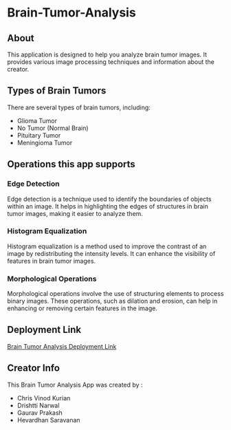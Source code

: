 # Brain-Tumor-Analysis

## About
This application is designed to help you analyze brain tumor images. It provides various image processing techniques and information about the creator.

## Types of Brain Tumors
There are several types of brain tumors, including:

* Glioma Tumor
* No Tumor (Normal Brain)
* Pituitary Tumor
* Meningioma Tumor

## Operations this app supports
### Edge Detection
Edge detection is a technique used to identify the boundaries of objects within an image. It helps in highlighting the edges of structures in brain tumor images, making it easier to analyze them.

### Histogram Equalization
Histogram equalization is a method used to improve the contrast of an image by redistributing the intensity levels. It can enhance the visibility of features in brain tumor images.

### Morphological Operations
Morphological operations involve the use of structuring elements to process binary images. These operations, such as dilation and erosion, can help in enhancing or removing certain features in the image.

## Deployment Link
[Brain Tumor Analysis Deployment Link](https://brain-tumor-analysis.streamlit.app/)

## Creator Info
This Brain Tumor Analysis App was created by :

* Chris Vinod Kurian
* Drishtti Narwal
* Gaurav Prakash
* Hevardhan Saravanan
